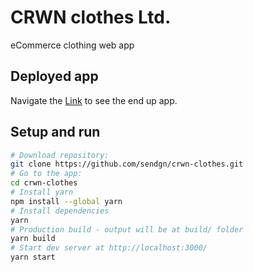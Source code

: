 # CRWN clothes Ltd.
eCommerce clothing web app

## Deployed app
Navigate the [Link](https://crwnwear.netlify.app) to see the end up app.

## Setup and run
```bash
# Download repository:
git clone https://github.com/sendgn/crwn-clothes.git
# Go to the app:
cd crwn-clothes
# Install yarn
npm install --global yarn
# Install dependencies
yarn
# Production build - output will be at build/ folder
yarn build
# Start dev server at http://localhost:3000/
yarn start
```
